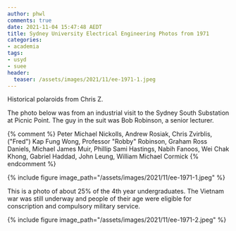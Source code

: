 ```yaml
---
author: phwl
comments: true
date: 2021-11-04 15:47:48 AEDT
title: Sydney University Electrical Engineering Photos from 1971
categories:
- academia
tags:
- usyd
- suee
header:
  teaser: /assets/images/2021/11/ee-1971-1.jpeg
---
```

Historical polaroids from Chris Z.

The photo below was from an industrial visit to the Sydney South Substation at Picnic Point. The guy in the suit was Bob Robinson, a senior lecturer.

{% comment %}
Peter Michael Nickolls, Andrew Rosiak, Chris Zvirblis, ("Fred") Kap Fung Wong, Professor "Robby" Robinson, Graham Ross Daniels, Michael James Muir, Phillip Sami Hastings, Nabih Fanoos, Wei Chak Khong, Gabriel Haddad, John Leung, William Michael Cormick
{% endcomment %}

{% include figure image_path="/assets/images/2021/11/ee-1971-1.jpeg" %}

This is a photo of about 25% of the 4th year undergraduates. The Vietnam war was still underway and people of their age were eligible for conscription and compulsory 
military service.

{% include figure image_path="/assets/images/2021/11/ee-1971-2.jpeg" %}

